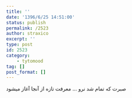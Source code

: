 ```yaml
---
title: ''
date: '1396/6/25 14:51:00'
status: publish
permalink: /2523
author: straxico
excerpt: ''
type: post
id: 2523
category:
    - tytomood
tag: []
post_format: []
---
```

صبرت که تمام شد نرو … معرفت تازه از آنجا آغاز میشود